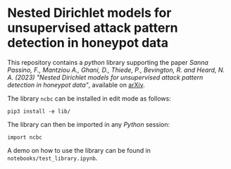 # Nested Dirichlet models for unsupervised attack pattern detection in honeypot data

This repository contains a _python_ library supporting the paper *Sanna Passino, F., Mantziou A., Ghani, D., Thiede, P., Bevington, R. and Heard, N. A. (2023) "Nested Dirichlet models for unsupervised attack pattern detection in honeypot data"*, available on [arXiv](https://arxiv.org/abs/2301.02505). 

The library `ncbc` can be installed in edit mode as follows:
```
pip3 install -e lib/
```
The library can then be imported in any _Python_ session:
```python3
import ncbc
```

A demo on how to use the library can be found in `notebooks/test_library.ipynb`.